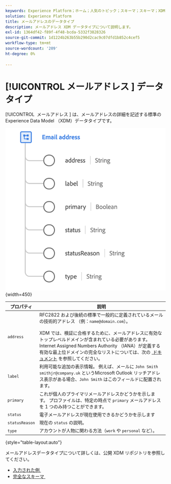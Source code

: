 ```yaml
---
keywords: Experience Platform；ホーム；人気のトピック；スキーマ；スキーマ；XDM；フィールド；スキーマ；スキーマ；emailAddress;xdm:emailAddress；メール；メールアドレス；データタイプ；データタイプ；
solution: Experience Platform
title: メールアドレスのデータタイプ
description: メールアドレス XDM データタイプについて説明します。
exl-id: 1364df42-f89f-4f48-bcda-5332f3828326
source-git-commit: 1d1224b263b55b290d2cac9c07dfd1b852c4cef5
workflow-type: tm+mt
source-wordcount: '209'
ht-degree: 0%

---
```


# [!UICONTROL &#x200B; メールアドレス &#x200B;] データタイプ

[!UICONTROL &#x200B; メールアドレス &#x200B;] は、メールアドレスの詳細を記述する標準の Experience Data Model （XDM）データタイプです。

![](../images/data-types/email-address.png){width=450}

| プロパティ | 説明 |
| --- | --- |
| `address` | RFC2822 および後続の標準で一般的に定義されているメールの技術的アドレス （例：`name@domain.com`）。<br><br>XDM では、検証に合格するために、メールアドレスに有効なトップレベルドメインが含まれている必要があります。 Internet Assigned Numbers Authority （IANA）が定義する有効な最上位ドメインの完全なリストについては、次の [&#x200B; ドキュメント &#x200B;](https://data.iana.org/TLD/tlds-alpha-by-domain.txt) を参照してください。 |
| `label` | 利用可能な追加の表示情報。 例えば、メールに `John Smith smithjr@company.uk` というMicrosoft Outlook リッチアドレス表示がある場合、`John Smith` はこのフィールドに配置されます。 |
| `primary` | これが個人のプライマリメールアドレスかどうかを示します。 プロファイルは、特定の時点で `primary` メールアドレスを 1 つのみ持つことができます。 |
| `status` | 電子メールアドレスが現在使用できるかどうかを示します |
| `statusReason` | 現在の `status` の説明。 |
| `type` | アカウントが人物に関わる方法（`work` や `personal` など）。 |

{style="table-layout:auto"}


メールアドレスデータタイプについて詳しくは、公開 XDM リポジトリを参照してください。

* [&#x200B; 入力された例 &#x200B;](https://github.com/adobe/xdm/blob/master/components/datatypes/demographic/emailaddress.example.1.json)
* [&#x200B; 完全なスキーマ &#x200B;](https://github.com/adobe/xdm/blob/master/components/datatypes/demographic/emailaddress.schema.json)
